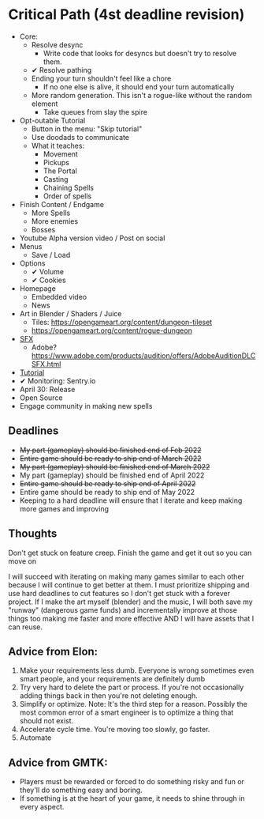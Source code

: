 # Critical Path (4st deadline revision)
- Core:
    - Resolve desync
        - Write code that looks for desyncs but doesn't try to resolve them.
    - ✔ Resolve pathing
    - Ending your turn shouldn't feel like a chore
        - If no one else is alive, it should end your turn automatically
    - More random generation.  This isn't a rogue-like without the random element
        - Take queues from slay the spire
- Opt-outable Tutorial 
    - Button in the menu: "Skip tutorial"
    - Use doodads to communicate
    - What it teaches:
        - Movement
        - Pickups
        - The Portal
        - Casting
        - Chaining Spells
        - Order of spells
- Finish Content / Endgame
    - More Spells
    - More enemies
    - Bosses
- Youtube Alpha version video / Post on social
- Menus
    - Save / Load
- Options
    - ✔ Volume
    - ✔ Cookies
- Homepage
    - Embedded video
    - News
- Art in Blender / Shaders / Juice
    - Tiles: https://opengameart.org/content/dungeon-tileset
    - https://opengameart.org/content/rogue-dungeon
- [SFX](https://www.asoundeffect.com/sound-library/metamorphosis/)
    - Adobe? https://www.adobe.com/products/audition/offers/AdobeAuditionDLCSFX.html
- [Tutorial](https://www.youtube.com/watch?v=-GV814cWiAw)
- ✔ Monitoring: Sentry.io
- April 30: Release
- Open Source
- Engage community in making new spells

## Deadlines
- ~~My part (gameplay) should be finished end of Feb 2022~~
- ~~Entire game should be ready to ship end of March 2022~~
- ~~My part (gameplay) should be finished end of March 2022~~
- My part (gameplay) should be finished end of April 2022
- ~~Entire game should be ready to ship end of April 2022~~
- Entire game should be ready to ship end of May 2022
- Keeping to a hard deadline will ensure that I iterate and keep making more games and improving
## Thoughts
Don't get stuck on feature creep.  Finish the game and get it out so you can move on

I will succeed with iterating on making many games similar to each other because I will continue to get better at them.  I must prioritize shipping and use hard deadlines to cut features so I don't get stuck with a forever project.
If I make the art myself (blender) and the music, I will both save my "runway" (dangerous game funds) and incrementally improve at those things too making me faster and more effective AND I will have assets that I can reuse.

## Advice from Elon:
1. Make your requirements less dumb.  Everyone is wrong sometimes even smart people, and your requirements are definitely dumb
2. Try very hard to delete the part or process.  If you're not occasionally adding things back in then you're not deleting enough.
3. Simplify or optimize.  Note: It's the third step for a reason. Possibly the most common error of a smart engineer is to optimize a thing that should not exist.
4. Accelerate cycle time.  You're moving too slowly, go faster.
5. Automate

## Advice from GMTK:
- Players must be rewarded or forced to do something risky and fun or they'll do something easy and boring.
- If something is at the heart of your game, it needs to shine through in every aspect.
